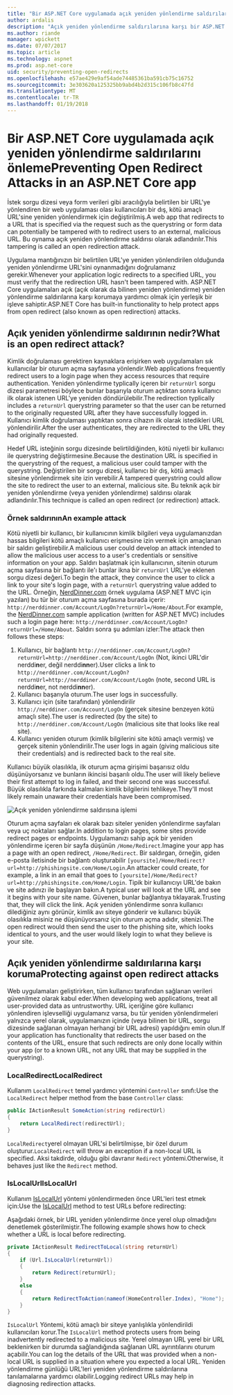 ```yaml
---
title: "Bir ASP.NET Core uygulamada açık yeniden yönlendirme saldırılarını önleme | Microsoft Docs"
author: ardalis
description: "Açık yeniden yönlendirme saldırılarına karşı bir ASP.NET Core uygulama önlemek nasıl gösterir"
ms.author: riande
manager: wpickett
ms.date: 07/07/2017
ms.topic: article
ms.technology: aspnet
ms.prod: asp.net-core
uid: security/preventing-open-redirects
ms.openlocfilehash: e57ae429e9af54ade74485361ba591cb75c16752
ms.sourcegitcommit: 3e303620a125325bb9abd4b2d315c106fb8c47fd
ms.translationtype: MT
ms.contentlocale: tr-TR
ms.lasthandoff: 01/19/2018
---
```

# <a name="preventing-open-redirect-attacks-in-an-aspnet-core-app"></a><span data-ttu-id="32c6a-103">Bir ASP.NET Core uygulamada açık yeniden yönlendirme saldırılarını önleme</span><span class="sxs-lookup"><span data-stu-id="32c6a-103">Preventing Open Redirect Attacks in an ASP.NET Core app</span></span>

<span data-ttu-id="32c6a-104">İstek sorgu dizesi veya form verileri gibi aracılığıyla belirtilen bir URL'ye yönlendiren bir web uygulaması olası kullanıcıları bir dış, kötü amaçlı URL'sine yeniden yönlendirmek için değiştirilmiş.</span><span class="sxs-lookup"><span data-stu-id="32c6a-104">A web app that redirects to a URL that is specified via the request such as the querystring or form data can potentially be tampered with to redirect users to an external, malicious URL.</span></span> <span data-ttu-id="32c6a-105">Bu oynama açık yeniden yönlendirme saldırısı olarak adlandırılır.</span><span class="sxs-lookup"><span data-stu-id="32c6a-105">This tampering is called an open redirection attack.</span></span>

<span data-ttu-id="32c6a-106">Uygulama mantığınızın bir belirtilen URL'ye yeniden yönlendirilen olduğunda yeniden yönlendirme URL'sini oynanmadığını doğrulamanız gerekir.</span><span class="sxs-lookup"><span data-stu-id="32c6a-106">Whenever your application logic redirects to a specified URL, you must verify that the redirection URL hasn't been tampered with.</span></span> <span data-ttu-id="32c6a-107">ASP.NET Core uygulamaları açık (açık olarak da bilinen yeniden yönlendirme) yeniden yönlendirme saldırılarına karşı korumaya yardımcı olmak için yerleşik bir işleve sahiptir.</span><span class="sxs-lookup"><span data-stu-id="32c6a-107">ASP.NET Core has built-in functionality to help protect apps from open redirect (also known as open redirection) attacks.</span></span>

## <a name="what-is-an-open-redirect-attack"></a><span data-ttu-id="32c6a-108">Açık yeniden yönlendirme saldırının nedir?</span><span class="sxs-lookup"><span data-stu-id="32c6a-108">What is an open redirect attack?</span></span>

<span data-ttu-id="32c6a-109">Kimlik doğrulaması gerektiren kaynaklara erişirken web uygulamaları sık kullanıcılar bir oturum açma sayfasına yönlendir.</span><span class="sxs-lookup"><span data-stu-id="32c6a-109">Web applications frequently redirect users to a login page when they access resources that require authentication.</span></span> <span data-ttu-id="32c6a-110">Yeniden yönlendirme typlically içeren bir `returnUrl` sorgu dizesi parametresi böylece bunlar başarıyla oturum açtıktan sonra kullanıcı ilk olarak istenen URL'ye yeniden döndürülebilir.</span><span class="sxs-lookup"><span data-stu-id="32c6a-110">The redirection typlically includes a `returnUrl` querystring parameter so that the user can be returned to the originally requested URL after they have successfully logged in.</span></span> <span data-ttu-id="32c6a-111">Kullanıcı kimlik doğrulaması yaptıktan sonra cihazın ilk olarak istedikleri URL yönlendirilir.</span><span class="sxs-lookup"><span data-stu-id="32c6a-111">After the user authenticates, they are redirected to the URL they had originally requested.</span></span>

<span data-ttu-id="32c6a-112">Hedef URL isteğinin sorgu dizesinde belirtildiğinden, kötü niyetli bir kullanıcı ile querystring değiştirmesine.</span><span class="sxs-lookup"><span data-stu-id="32c6a-112">Because the destination URL is specified in the querystring of the request, a malicious user could tamper with the querystring.</span></span> <span data-ttu-id="32c6a-113">Değiştirilen bir sorgu dizesi, kullanıcı bir dış, kötü amaçlı sitesine yönlendirmek site izin verebilir.</span><span class="sxs-lookup"><span data-stu-id="32c6a-113">A tampered querystring could allow the site to redirect the user to an external, malicious site.</span></span> <span data-ttu-id="32c6a-114">Bu teknik açık bir yeniden yönlendirme (veya yeniden yönlendirme) saldırısı olarak adlandırılır.</span><span class="sxs-lookup"><span data-stu-id="32c6a-114">This technique is called an open redirect (or redirection) attack.</span></span>

### <a name="an-example-attack"></a><span data-ttu-id="32c6a-115">Örnek saldırının</span><span class="sxs-lookup"><span data-stu-id="32c6a-115">An example attack</span></span>

<span data-ttu-id="32c6a-116">Kötü niyetli bir kullanıcı, bir kullanıcının kimlik bilgileri veya uygulamanızdan hassas bilgileri kötü amaçlı kullanıcı erişmesine izin vermek için amaçlanan bir saldırı geliştirebilir.</span><span class="sxs-lookup"><span data-stu-id="32c6a-116">A malicious user could develop an attack intended to allow the malicious user access to a user's credentials or sensitive information on your app.</span></span> <span data-ttu-id="32c6a-117">Saldırı başlatmak için kullanıcının, sitenin oturum açma sayfasına bir bağlantı ile'ı bunlar ikna bir `returnUrl` URL'ye eklenen sorgu dizesi değeri.</span><span class="sxs-lookup"><span data-stu-id="32c6a-117">To begin the attack, they convince the user to click a link to your site's login page, with a `returnUrl` querystring value added to the URL.</span></span> <span data-ttu-id="32c6a-118">Örneğin, [NerdDinner.com](http://nerddinner.com) örnek uygulama (ASP.NET MVC için yazılan) bu tür bir oturum açma sayfasına burada içerir: ``http://nerddinner.com/Account/LogOn?returnUrl=/Home/About``.</span><span class="sxs-lookup"><span data-stu-id="32c6a-118">For example, the [NerdDinner.com](http://nerddinner.com) sample application (written for ASP.NET MVC) includes such a login page here: ``http://nerddinner.com/Account/LogOn?returnUrl=/Home/About``.</span></span> <span data-ttu-id="32c6a-119">Saldırı sonra şu adımları izler:</span><span class="sxs-lookup"><span data-stu-id="32c6a-119">The attack then follows these steps:</span></span>

1. <span data-ttu-id="32c6a-120">Kullanıcı, bir bağlantı ``http://nerddinner.com/Account/LogOn?returnUrl=http://nerddiner.com/Account/LogOn`` (Not, ikinci URL'dir nerddi**n**er, değil nerddi**nn**er).</span><span class="sxs-lookup"><span data-stu-id="32c6a-120">User clicks a link to ``http://nerddinner.com/Account/LogOn?returnUrl=http://nerddiner.com/Account/LogOn`` (note, second URL is nerddi**n**er, not nerddi**nn**er).</span></span>
2. <span data-ttu-id="32c6a-121">Kullanıcı başarıyla oturum.</span><span class="sxs-lookup"><span data-stu-id="32c6a-121">The user logs in successfully.</span></span>
3. <span data-ttu-id="32c6a-122">Kullanıcı için (site tarafından) yönlendirilir ``http://nerddiner.com/Account/LogOn`` (gerçek sitesine benzeyen kötü amaçlı site).</span><span class="sxs-lookup"><span data-stu-id="32c6a-122">The user is redirected (by the site) to ``http://nerddiner.com/Account/LogOn`` (malicious site that looks like real site).</span></span>
4. <span data-ttu-id="32c6a-123">Kullanıcı yeniden oturum (kimlik bilgilerini site kötü amaçlı vermiş) ve gerçek sitenin yönlendirilir.</span><span class="sxs-lookup"><span data-stu-id="32c6a-123">The user logs in again (giving malicious site their credentials) and is redirected back to the real site.</span></span>

<span data-ttu-id="32c6a-124">Kullanıcı büyük olasılıkla, ilk oturum açma girişimi başarısız oldu düşünüyorsanız ve bunların ikincisi başarılı oldu.</span><span class="sxs-lookup"><span data-stu-id="32c6a-124">The user will likely believe their first attempt to log in failed, and their second one was successful.</span></span> <span data-ttu-id="32c6a-125">Büyük olasılıkla farkında kalmaları kimlik bilgilerini tehlikeye.</span><span class="sxs-lookup"><span data-stu-id="32c6a-125">They'll most likely remain unaware their credentials have been compromised.</span></span>

![Açık yeniden yönlendirme saldırısına işlemi](preventing-open-redirects/_static/open-redirection-attack-process.png)

<span data-ttu-id="32c6a-127">Oturum açma sayfaları ek olarak bazı siteler yeniden yönlendirme sayfaları veya uç noktaları sağlar.</span><span class="sxs-lookup"><span data-stu-id="32c6a-127">In addition to login pages, some sites provide redirect pages or endpoints.</span></span> <span data-ttu-id="32c6a-128">Uygulamanızı sahip açık bir yeniden yönlendirme içeren bir sayfa düşünün ``/Home/Redirect``.</span><span class="sxs-lookup"><span data-stu-id="32c6a-128">Imagine your app has a page with an open redirect, ``/Home/Redirect``.</span></span> <span data-ttu-id="32c6a-129">Bir saldırgan, örneğin, giden e-posta iletisinde bir bağlantı oluşturabilir ``[yoursite]/Home/Redirect?url=http://phishingsite.com/Home/Login``.</span><span class="sxs-lookup"><span data-stu-id="32c6a-129">An attacker could create, for example, a link in an email that goes to ``[yoursite]/Home/Redirect?url=http://phishingsite.com/Home/Login``.</span></span> <span data-ttu-id="32c6a-130">Tipik bir kullanıcıyı URL'de bakın ve site adınızı ile başlayan bakın.</span><span class="sxs-lookup"><span data-stu-id="32c6a-130">A typical user will look at the URL and see it begins with your site name.</span></span> <span data-ttu-id="32c6a-131">Güvenen, bunlar bağlantıya tıklayarak.</span><span class="sxs-lookup"><span data-stu-id="32c6a-131">Trusting that, they will click the link.</span></span> <span data-ttu-id="32c6a-132">Açık yeniden yönlendirme sonra kullanıcı dilediğiniz aynı görünür, kimlik avı siteye gönderir ve kullanıcı büyük olasılıkla misiniz ne düşünüyorsanız için oturum açma adıdır, sitenizi.</span><span class="sxs-lookup"><span data-stu-id="32c6a-132">The open redirect would then send the user to the phishing site, which looks identical to yours, and the user would likely login to what they believe is your site.</span></span>

## <a name="protecting-against-open-redirect-attacks"></a><span data-ttu-id="32c6a-133">Açık yeniden yönlendirme saldırılarına karşı koruma</span><span class="sxs-lookup"><span data-stu-id="32c6a-133">Protecting against open redirect attacks</span></span>

<span data-ttu-id="32c6a-134">Web uygulamaları geliştirirken, tüm kullanıcı tarafından sağlanan verileri güvenilmez olarak kabul eder.</span><span class="sxs-lookup"><span data-stu-id="32c6a-134">When developing web applications, treat all user-provided data as untrustworthy.</span></span> <span data-ttu-id="32c6a-135">URL içeriğine göre kullanıcı yönlendiren işlevselliği uygulamanız varsa, bu tür yeniden yönlendirmeleri yalnızca yerel olarak, uygulamanızın içinde (veya bilinen bir URL, sorgu dizesinde sağlanan olmayan herhangi bir URL adresi) yapıldığını emin olun.</span><span class="sxs-lookup"><span data-stu-id="32c6a-135">If your application has functionality that redirects the user based on the contents of the URL,  ensure that such redirects are only done locally within your app (or to a known URL, not any URL that may be supplied in the querystring).</span></span>

### <a name="localredirect"></a><span data-ttu-id="32c6a-136">LocalRedirect</span><span class="sxs-lookup"><span data-stu-id="32c6a-136">LocalRedirect</span></span>

<span data-ttu-id="32c6a-137">Kullanım ``LocalRedirect`` temel yardımcı yöntemini `Controller` sınıfı:</span><span class="sxs-lookup"><span data-stu-id="32c6a-137">Use the ``LocalRedirect`` helper method from the base `Controller` class:</span></span>

```csharp
public IActionResult SomeAction(string redirectUrl)
{
    return LocalRedirect(redirectUrl);
}
```

<span data-ttu-id="32c6a-138">``LocalRedirect``yerel olmayan URL'si belirtilmişse, bir özel durum oluşturur.</span><span class="sxs-lookup"><span data-stu-id="32c6a-138">``LocalRedirect`` will throw an exception if a non-local URL is specified.</span></span> <span data-ttu-id="32c6a-139">Aksi takdirde, olduğu gibi davranır ``Redirect`` yöntemi.</span><span class="sxs-lookup"><span data-stu-id="32c6a-139">Otherwise, it behaves just like the ``Redirect`` method.</span></span>

### <a name="islocalurl"></a><span data-ttu-id="32c6a-140">IsLocalUrl</span><span class="sxs-lookup"><span data-stu-id="32c6a-140">IsLocalUrl</span></span>

<span data-ttu-id="32c6a-141">Kullanım [IsLocalUrl](https://docs.microsoft.com/aspnet/core/api/microsoft.aspnetcore.mvc.iurlhelper#Microsoft_AspNetCore_Mvc_IUrlHelper_IsLocalUrl_System_String_) yöntemi yönlendirmeden önce URL'leri test etmek için:</span><span class="sxs-lookup"><span data-stu-id="32c6a-141">Use the [IsLocalUrl](https://docs.microsoft.com/aspnet/core/api/microsoft.aspnetcore.mvc.iurlhelper#Microsoft_AspNetCore_Mvc_IUrlHelper_IsLocalUrl_System_String_) method to test URLs before redirecting:</span></span>

<span data-ttu-id="32c6a-142">Aşağıdaki örnek, bir URL yeniden yönlendirme önce yerel olup olmadığını denetlemek gösterilmiştir.</span><span class="sxs-lookup"><span data-stu-id="32c6a-142">The following example shows how to check whether a URL is local before redirecting.</span></span>

```csharp
private IActionResult RedirectToLocal(string returnUrl)
{
    if (Url.IsLocalUrl(returnUrl))
    {
        return Redirect(returnUrl);
    }
    else
    {
        return RedirectToAction(nameof(HomeController.Index), "Home");
    }
}
```

<span data-ttu-id="32c6a-143">`IsLocalUrl` Yöntemi, kötü amaçlı bir siteye yanlışlıkla yönlendirildi kullanıcıları korur.</span><span class="sxs-lookup"><span data-stu-id="32c6a-143">The `IsLocalUrl` method protects users from being inadvertently redirected to a malicious site.</span></span> <span data-ttu-id="32c6a-144">Yerel olmayan URL yerel bir URL beklenirken bir durumda sağlandığında sağlanan URL ayrıntılarını oturum açabilir.</span><span class="sxs-lookup"><span data-stu-id="32c6a-144">You can log the details of the URL that was provided when a non-local URL is supplied in a situation where you expected a local URL.</span></span> <span data-ttu-id="32c6a-145">Yeniden yönlendirme günlüğü URL'leri yeniden yönlendirme saldırılarına tanılamalarına yardımcı olabilir.</span><span class="sxs-lookup"><span data-stu-id="32c6a-145">Logging redirect URLs may help in diagnosing redirection attacks.</span></span>
